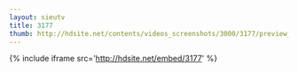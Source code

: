```yaml
---
layout: sieutv
title: 3177
thumb: http://hdsite.net/contents/videos_screenshots/3000/3177/preview_360p.mp4.jpg
---
```

{% include iframe src='http://hdsite.net/embed/3177' %}
 
